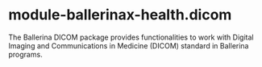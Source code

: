 # module-ballerinax-health.dicom
The Ballerina DICOM package provides functionalities to work with Digital Imaging and Communications in Medicine (DICOM) standard in Ballerina programs.
